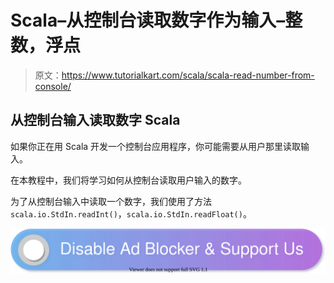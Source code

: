 # Scala–从控制台读取数字作为输入–整数，浮点

> 原文：<https://www.tutorialkart.com/scala/scala-read-number-from-console/>

## 从控制台输入读取数字 Scala

如果你正在用 Scala 开发一个控制台应用程序，你可能需要从用户那里读取输入。

在本教程中，我们将学习如何从控制台读取用户输入的数字。

为了从控制台输入中读取一个数字，我们使用了方法`scala.io.StdIn.readInt()`，`scala.io.StdIn.readFloat()`。

[![](img/925da31b32d6bc3827932f6c8afb11bb.png)](https://www.tutorialkart.com/)